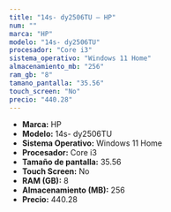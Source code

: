 ```yaml
---
title: "14s- dy2506TU — HP"
num: ""
marca: "HP"
modelo: "14s- dy2506TU"
procesador: "Core i3"
sistema_operativo: "Windows 11 Home"
almacenamiento_mb: "256"
ram_gb: "8"
tamano_pantalla: "35.56"
touch_screen: "No"
precio: "440.28"
---
```

<ul>
<li><strong>Marca:</strong> HP</li>
<li><strong>Modelo:</strong> 14s- dy2506TU</li>
<li><strong>Sistema Operativo:</strong> Windows 11 Home</li>
<li><strong>Procesador:</strong> Core i3 </li>
<li><strong>Tamaño de pantalla:</strong> 35.56</li>
<li><strong>Touch Screen:</strong> No</li>
<li><strong>RAM (GB):</strong> 8</li>
<li><strong>Almacenamiento (MB):</strong> 256</li>
<li><strong>Precio:</strong> 440.28</li>
</ul>